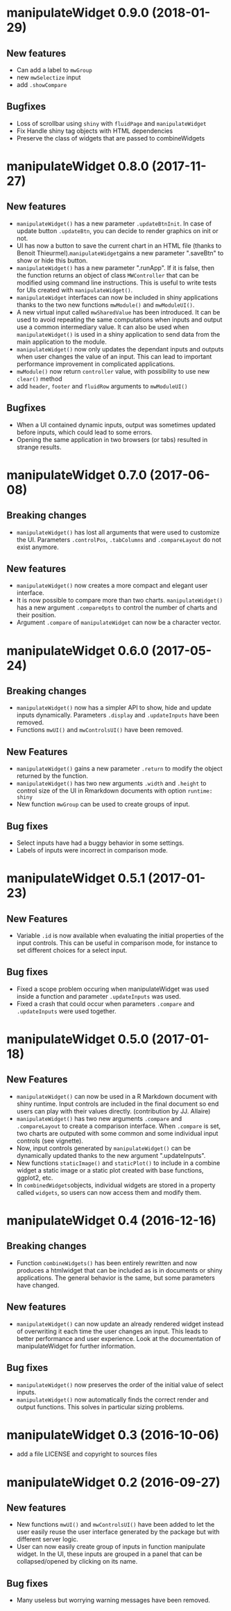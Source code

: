 <!-- Copyright © 2016 RTE Réseau de transport d’électricité --->

# manipulateWidget 0.9.0 (2018-01-29)

## New features
* Can add a label to `mwGroup`
* new ``mwSelectize`` input
* add ``.showCompare``

## Bugfixes
* Loss of scrollbar using `shiny` with `fluidPage` and `manipulateWidget`
* Fix Handle shiny tag objects with HTML dependencies
* Preserve the class of widgets that are passed to combineWidgets

# manipulateWidget 0.8.0 (2017-11-27)

## New features
* `manipulateWidget()` has a new parameter `.updateBtnInit`. In case of update button `.updateBtn`, you can decide to render graphics on init or not.
* UI has now a button to save the current chart in an HTML file (thanks to Benoit Thieurmel).`manipulateWidget`gains a new parameter ".saveBtn" to show or hide this button.
* `manipulateWidget()` has a new parameter ".runApp". If it is false, then the function returns an object of class `MWController` that can be modified using command line instructions. This is useful to write tests for UIs created with `manipulateWidget()`.
* `manipulateWidget` interfaces can now be included in shiny applications thanks to the two new functions `mwModule()` and `mwModuleUI()`.
* A new virtual input called `mwSharedValue` has been introduced. It can be used to avoid repeating the same computations when inputs and output use a common intermediary value. It can also be used when
`manipulateWidget()` is used in a shiny application to send data from the main application to the module.
* `manipulateWidget()` now only updates the dependant inputs and outputs when user changes the value of an input. This can lead to important performance improvement in complicated applications.
* `mwModule()` now return `controller` value, with possibility to use new `clear()` method
* add `header`, `footer` and `fluidRow` arguments to `mwModuleUI()`

## Bugfixes
* When a UI contained dynamic inputs, output was sometimes updated before inputs, which could lead to some errors.
* Opening the same application in two browsers (or tabs) resulted in strange results. 


# manipulateWidget 0.7.0 (2017-06-08)

## Breaking changes
* `manipulateWidget()` has lost all arguments that were used to customize the UI. Parameters `.controlPos`, `.tabColumns` and `.compareLayout` do not exist anymore.

## New features
* `manipulateWidget()` now creates a more compact and elegant user interface.
* It is now possible to compare more than two charts. `manipulateWidget()` has a new argument `.compareOpts` to control the number of charts and their position.
* Argument `.compare` of `manipulateWidget` can now be a character vector. 

# manipulateWidget 0.6.0 (2017-05-24)

## Breaking changes
* `manipulateWidget()` now has a simpler API to show, hide and update inputs dynamically. Parameters `.display` and `.updateInputs` have been removed.
* Functions `mwUI()` and `mwControlsUI()` have been removed.

## New Features
* `manipulateWidget()` gains a new parameter `.return` to modify the object returned by the function.
* `manipulateWidget()` has two new arguments `.width` and `.height` to control size of the UI in Rmarkdown documents with option `runtime: shiny`
* New function `mwGroup` can be used to create groups of input.


## Bug fixes
* Select inputs have had a buggy behavior in some settings.
* Labels of inputs were incorrect in comparison mode.

# manipulateWidget 0.5.1 (2017-01-23)

## New Features

* Variable `.id` is now available when evaluating the initial properties of the input controls. This can be useful in comparison mode, for instance to set different choices for a select input. 

## Bug fixes

* Fixed a scope problem occuring when manipulateWidget was used inside a function and parameter `.updateInputs` was used.
* Fixed a crash that could occur when parameters `.compare` and `.updateInputs` were used together.


# manipulateWidget 0.5.0 (2017-01-18)

## New Features

* `manipulateWidget()` can now be used in a R Markdown document with shiny runtime. Input controls are included in the final document so end users can play with their values directly. (contribution by JJ. Allaire)
* `manipulateWidget()` has two new arguments `.compare` and `.compareLayout` to create a comparison interface. When `.compare` is set, two charts are outputed with some common and some individual input controls (see vignette).
* Now, input controls generated by `manipulateWidget()` can be dynamically updated thanks to the new argument ".updateInputs".
* New functions `staticImage()` and `staticPlot()` to include in a combine widget a static image or a static plot created with base functions, ggplot2, etc.
* In `combinedWidgets`objects, individual widgets are stored in a property called `widgets`, so users can now access them and modify them.


# manipulateWidget 0.4 (2016-12-16)

## Breaking changes

* Function `combineWidgets()` has been entirely rewritten and now produces a htmlwidget that can be included as is in documents or shiny applications. The general behavior is the same, but some parameters have changed.

## New features

* `manipulateWidget()` can now update an already rendered widget instead of overwriting it each time the user changes an input. This leads to better performance and user experience. Look at the documentation of manipulateWidget for further information.

## Bug fixes
* `manipulateWidget()` now preserves the order of the initial value of select inputs.
* `manipulateWidget()` now automatically finds the correct render and output functions. This solves in particular sizing problems.

# manipulateWidget 0.3 (2016-10-06)

* add a file LICENSE and copyright to sources files

# manipulateWidget 0.2 (2016-09-27)

## New features

* New functions `mwUI()` and `mwControlsUI()` have been added to let the user easily reuse the user interface generated by the package but with different server logic.
* User can now easily create group of inputs in function manipulate widget. In the UI, these inputs are grouped in a panel that can be collapsed/opened by clicking on its name.

## Bug fixes

* Many useless but worrying warning messages have been removed.
